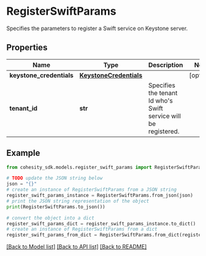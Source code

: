 # RegisterSwiftParams

Specifies the parameters to register a Swift service on Keystone server.

## Properties

Name | Type | Description | Notes
------------ | ------------- | ------------- | -------------
**keystone_credentials** | [**KeystoneCredentials**](KeystoneCredentials.md) |  | [optional] 
**tenant_id** | **str** | Specifies the tenant Id who&#39;s Swift service will be registered. | 

## Example

```python
from cohesity_sdk.models.register_swift_params import RegisterSwiftParams

# TODO update the JSON string below
json = "{}"
# create an instance of RegisterSwiftParams from a JSON string
register_swift_params_instance = RegisterSwiftParams.from_json(json)
# print the JSON string representation of the object
print(RegisterSwiftParams.to_json())

# convert the object into a dict
register_swift_params_dict = register_swift_params_instance.to_dict()
# create an instance of RegisterSwiftParams from a dict
register_swift_params_from_dict = RegisterSwiftParams.from_dict(register_swift_params_dict)
```
[[Back to Model list]](../README.md#documentation-for-models) [[Back to API list]](../README.md#documentation-for-api-endpoints) [[Back to README]](../README.md)


